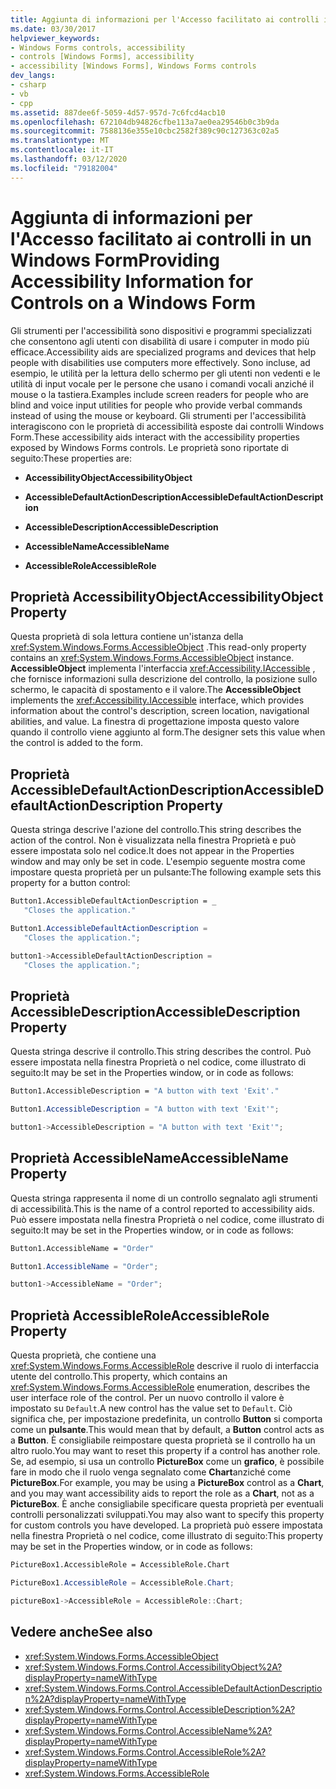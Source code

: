 ```yaml
---
title: Aggiunta di informazioni per l'Accesso facilitato ai controlli in un Windows Form
ms.date: 03/30/2017
helpviewer_keywords:
- Windows Forms controls, accessibility
- controls [Windows Forms], accessibility
- accessibility [Windows Forms], Windows Forms controls
dev_langs:
- csharp
- vb
- cpp
ms.assetid: 887dee6f-5059-4d57-957d-7c6fcd4acb10
ms.openlocfilehash: 672104db94826cfbe113a7ae0ea29546b0c3b9da
ms.sourcegitcommit: 7588136e355e10cbc2582f389c90c127363c02a5
ms.translationtype: MT
ms.contentlocale: it-IT
ms.lasthandoff: 03/12/2020
ms.locfileid: "79182004"
---
```

# <a name="providing-accessibility-information-for-controls-on-a-windows-form"></a><span data-ttu-id="e9f43-102">Aggiunta di informazioni per l'Accesso facilitato ai controlli in un Windows Form</span><span class="sxs-lookup"><span data-stu-id="e9f43-102">Providing Accessibility Information for Controls on a Windows Form</span></span>
<span data-ttu-id="e9f43-103">Gli strumenti per l'accessibilità sono dispositivi e programmi specializzati che consentono agli utenti con disabilità di usare i computer in modo più efficace.</span><span class="sxs-lookup"><span data-stu-id="e9f43-103">Accessibility aids are specialized programs and devices that help people with disabilities use computers more effectively.</span></span> <span data-ttu-id="e9f43-104">Sono incluse, ad esempio, le utilità per la lettura dello schermo per gli utenti non vedenti e le utilità di input vocale per le persone che usano i comandi vocali anziché il mouse o la tastiera.</span><span class="sxs-lookup"><span data-stu-id="e9f43-104">Examples include screen readers for people who are blind and voice input utilities for people who provide verbal commands instead of using the mouse or keyboard.</span></span> <span data-ttu-id="e9f43-105">Gli strumenti per l'accessibilità interagiscono con le proprietà di accessibilità esposte dai controlli Windows Form.</span><span class="sxs-lookup"><span data-stu-id="e9f43-105">These accessibility aids interact with the accessibility properties exposed by Windows Forms controls.</span></span> <span data-ttu-id="e9f43-106">Le proprietà sono riportate di seguito:</span><span class="sxs-lookup"><span data-stu-id="e9f43-106">These properties are:</span></span>  
  
- <span data-ttu-id="e9f43-107">**AccessibilityObject**</span><span class="sxs-lookup"><span data-stu-id="e9f43-107">**AccessibilityObject**</span></span>  
  
- <span data-ttu-id="e9f43-108">**AccessibleDefaultActionDescription**</span><span class="sxs-lookup"><span data-stu-id="e9f43-108">**AccessibleDefaultActionDescription**</span></span>  
  
- <span data-ttu-id="e9f43-109">**AccessibleDescription**</span><span class="sxs-lookup"><span data-stu-id="e9f43-109">**AccessibleDescription**</span></span>  
  
- <span data-ttu-id="e9f43-110">**AccessibleName**</span><span class="sxs-lookup"><span data-stu-id="e9f43-110">**AccessibleName**</span></span>  
  
- <span data-ttu-id="e9f43-111">**AccessibleRole**</span><span class="sxs-lookup"><span data-stu-id="e9f43-111">**AccessibleRole**</span></span>  
  
## <a name="accessibilityobject-property"></a><span data-ttu-id="e9f43-112">Proprietà AccessibilityObject</span><span class="sxs-lookup"><span data-stu-id="e9f43-112">AccessibilityObject Property</span></span>  
 <span data-ttu-id="e9f43-113">Questa proprietà di sola lettura contiene un'istanza della <xref:System.Windows.Forms.AccessibleObject> .</span><span class="sxs-lookup"><span data-stu-id="e9f43-113">This read-only property contains an <xref:System.Windows.Forms.AccessibleObject> instance.</span></span> <span data-ttu-id="e9f43-114">**AccessibleObject** implementa l'interfaccia <xref:Accessibility.IAccessible> , che fornisce informazioni sulla descrizione del controllo, la posizione sullo schermo, le capacità di spostamento e il valore.</span><span class="sxs-lookup"><span data-stu-id="e9f43-114">The **AccessibleObject** implements the <xref:Accessibility.IAccessible> interface, which provides information about the control's description, screen location, navigational abilities, and value.</span></span> <span data-ttu-id="e9f43-115">La finestra di progettazione imposta questo valore quando il controllo viene aggiunto al form.</span><span class="sxs-lookup"><span data-stu-id="e9f43-115">The designer sets this value when the control is added to the form.</span></span>  
  
## <a name="accessibledefaultactiondescription-property"></a><span data-ttu-id="e9f43-116">Proprietà AccessibleDefaultActionDescription</span><span class="sxs-lookup"><span data-stu-id="e9f43-116">AccessibleDefaultActionDescription Property</span></span>  
 <span data-ttu-id="e9f43-117">Questa stringa descrive l'azione del controllo.</span><span class="sxs-lookup"><span data-stu-id="e9f43-117">This string describes the action of the control.</span></span> <span data-ttu-id="e9f43-118">Non è visualizzata nella finestra Proprietà e può essere impostata solo nel codice.</span><span class="sxs-lookup"><span data-stu-id="e9f43-118">It does not appear in the Properties window and may only be set in code.</span></span> <span data-ttu-id="e9f43-119">L'esempio seguente mostra come impostare questa proprietà per un pulsante:</span><span class="sxs-lookup"><span data-stu-id="e9f43-119">The following example sets this property for a button control:</span></span>  
  
```vb  
Button1.AccessibleDefaultActionDescription = _  
   "Closes the application."  
```

```csharp  
Button1.AccessibleDefaultActionDescription =
   "Closes the application.";  
```

```cpp  
button1->AccessibleDefaultActionDescription =  
   "Closes the application.";  
```  
  
## <a name="accessibledescription-property"></a><span data-ttu-id="e9f43-120">Proprietà AccessibleDescription</span><span class="sxs-lookup"><span data-stu-id="e9f43-120">AccessibleDescription Property</span></span>  
 <span data-ttu-id="e9f43-121">Questa stringa descrive il controllo.</span><span class="sxs-lookup"><span data-stu-id="e9f43-121">This string describes the control.</span></span> <span data-ttu-id="e9f43-122">Può essere impostata nella finestra Proprietà o nel codice, come illustrato di seguito:</span><span class="sxs-lookup"><span data-stu-id="e9f43-122">It may be set in the Properties window, or in code as follows:</span></span>  
  
```vb  
Button1.AccessibleDescription = "A button with text 'Exit'."  
```

```csharp  
Button1.AccessibleDescription = "A button with text 'Exit'";  
```

```cpp  
button1->AccessibleDescription = "A button with text 'Exit'";  
```  
  
## <a name="accessiblename-property"></a><span data-ttu-id="e9f43-123">Proprietà AccessibleName</span><span class="sxs-lookup"><span data-stu-id="e9f43-123">AccessibleName Property</span></span>  
 <span data-ttu-id="e9f43-124">Questa stringa rappresenta il nome di un controllo segnalato agli strumenti di accessibilità.</span><span class="sxs-lookup"><span data-stu-id="e9f43-124">This is the name of a control reported to accessibility aids.</span></span> <span data-ttu-id="e9f43-125">Può essere impostata nella finestra Proprietà o nel codice, come illustrato di seguito:</span><span class="sxs-lookup"><span data-stu-id="e9f43-125">It may be set in the Properties window, or in code as follows:</span></span>  
  
```vb  
Button1.AccessibleName = "Order"  
```

```csharp  
Button1.AccessibleName = "Order";  
```

```cpp  
button1->AccessibleName = "Order";  
```  
  
## <a name="accessiblerole-property"></a><span data-ttu-id="e9f43-126">Proprietà AccessibleRole</span><span class="sxs-lookup"><span data-stu-id="e9f43-126">AccessibleRole Property</span></span>  
 <span data-ttu-id="e9f43-127">Questa proprietà, che contiene una <xref:System.Windows.Forms.AccessibleRole> descrive il ruolo di interfaccia utente del controllo.</span><span class="sxs-lookup"><span data-stu-id="e9f43-127">This property, which contains an <xref:System.Windows.Forms.AccessibleRole> enumeration, describes the user interface role of the control.</span></span> <span data-ttu-id="e9f43-128">Per un nuovo controllo il valore è impostato su `Default`.</span><span class="sxs-lookup"><span data-stu-id="e9f43-128">A new control has the value set to `Default`.</span></span> <span data-ttu-id="e9f43-129">Ciò significa che, per impostazione predefinita, un controllo **Button** si comporta come un **pulsante**.</span><span class="sxs-lookup"><span data-stu-id="e9f43-129">This would mean that by default, a **Button** control acts as a **Button**.</span></span> <span data-ttu-id="e9f43-130">È consigliabile reimpostare questa proprietà se il controllo ha un altro ruolo.</span><span class="sxs-lookup"><span data-stu-id="e9f43-130">You may want to reset this property if a control has another role.</span></span> <span data-ttu-id="e9f43-131">Se, ad esempio, si usa un controllo **PictureBox** come un **grafico**, è possibile fare in modo che il ruolo venga segnalato come **Chart**anziché come **PictureBox**.</span><span class="sxs-lookup"><span data-stu-id="e9f43-131">For example, you may be using a **PictureBox** control as a **Chart**, and you may want accessibility aids to report the role as a **Chart**, not as a **PictureBox**.</span></span> <span data-ttu-id="e9f43-132">È anche consigliabile specificare questa proprietà per eventuali controlli personalizzati sviluppati.</span><span class="sxs-lookup"><span data-stu-id="e9f43-132">You may also want to specify this property for custom controls you have developed.</span></span> <span data-ttu-id="e9f43-133">La proprietà può essere impostata nella finestra Proprietà o nel codice, come illustrato di seguito:</span><span class="sxs-lookup"><span data-stu-id="e9f43-133">This property may be set in the Properties window, or in code as follows:</span></span>  
  
```vb
PictureBox1.AccessibleRole = AccessibleRole.Chart  
```

```csharp  
PictureBox1.AccessibleRole = AccessibleRole.Chart;  
```

```cpp  
pictureBox1->AccessibleRole = AccessibleRole::Chart;  
```  
  
## <a name="see-also"></a><span data-ttu-id="e9f43-134">Vedere anche</span><span class="sxs-lookup"><span data-stu-id="e9f43-134">See also</span></span>

- <xref:System.Windows.Forms.AccessibleObject>
- <xref:System.Windows.Forms.Control.AccessibilityObject%2A?displayProperty=nameWithType>
- <xref:System.Windows.Forms.Control.AccessibleDefaultActionDescription%2A?displayProperty=nameWithType>
- <xref:System.Windows.Forms.Control.AccessibleDescription%2A?displayProperty=nameWithType>
- <xref:System.Windows.Forms.Control.AccessibleName%2A?displayProperty=nameWithType>
- <xref:System.Windows.Forms.Control.AccessibleRole%2A?displayProperty=nameWithType>
- <xref:System.Windows.Forms.AccessibleRole>
